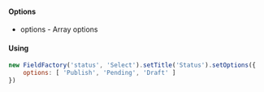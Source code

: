 #### Options
* options - Array options

#### Using
```javascript
new FieldFactory('status', 'Select').setTitle('Status').setOptions({
    options: [ 'Publish', 'Pending', 'Draft' ]
})
```